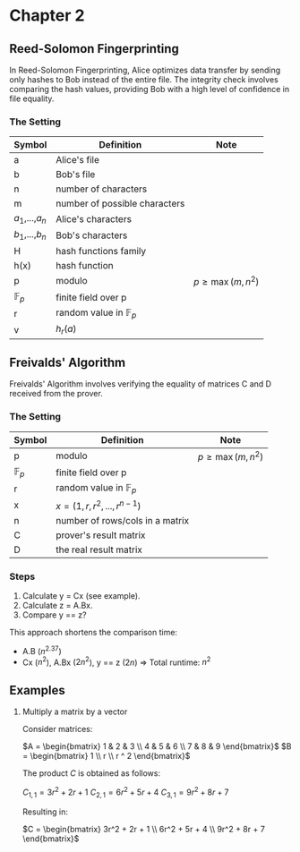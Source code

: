 # Chapter 2

## Reed-Solomon Fingerprinting

In Reed-Solomon Fingerprinting, Alice optimizes data transfer by sending only hashes to Bob instead of the entire file.
The integrity check involves comparing the hash values, providing Bob with a high level of confidence in file equality.

### The Setting

| Symbol          | Definition                     | Note                |
|-----------------|--------------------------------|---------------------|
| a               | Alice's file                   |                     |
| b               | Bob's file                     |                     |
| n               | number of characters           |                     |
| m               | number of possible characters  |                     |
| $a_1$,...,$a_n$ | Alice's characters             |                     |
| $b_1$,...,$b_n$ | Bob's characters               |                     |
| H               | hash functions family          |                     |
| h(x)            | hash function                  |                     |
| p               | modulo                         | $p\geq\max(m, n^2)$ |
| $\mathbb{F}_p$  | finite field over p            |                     |
| r               | random value in $\mathbb{F}_p$ |                     |
| v               | $h_r(a)$                       |                     |

## Freivalds' Algorithm

Freivalds' Algorithm involves verifying the equality of matrices C and D received from the prover.

### The Setting

| Symbol         | Definition                      | Note                |
|----------------|---------------------------------|---------------------|
| p              | modulo                          | $p\geq\max(m, n^2)$ |
| $\mathbb{F}_p$ | finite field over p             |                     |
| r              | random value in $\mathbb{F}_p$  |                     |
| x              | $x = (1,r,r^2,...,r^{n-1})$     |                     |
| n              | number of rows/cols in a matrix |                     |
| C              | prover's result matrix          |                     |
| D              | the real result matrix          |                     |

### Steps

1. Calculate y = Cx (see example).
2. Calculate z = A.Bx.
3. Compare y == z?

This approach shortens the comparison time:

- A.B ($n^{2.37}$)
- Cx ($n^2$), A.Bx ($2n^2$), y == z ($2n$) => Total runtime: $n^2$

## Examples

1. Multiply a matrix by a vector

   Consider matrices:

   $A = \begin{bmatrix} 1 & 2 & 3 \\ 4 & 5 & 6 \\ 7 & 8 & 9 \end{bmatrix}$
   $B = \begin{bmatrix} 1 \\ r \\ r ^ 2 \end{bmatrix}$

   The product $C$ is obtained as follows:

   $C_{1,1} = 3r^2 + 2r + 1$
   $C_{2,1} = 6r^2 + 5r + 4$
   $C_{3,1} = 9r^2 + 8r + 7$

   Resulting in:

   $C = \begin{bmatrix} 3r^2 + 2r + 1 \\ 6r^2 + 5r + 4 \\ 9r^2 + 8r + 7 \end{bmatrix}$